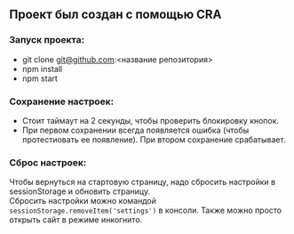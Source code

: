 ## Проект был создан с помощью CRA

### Запуск проекта:

- git clone git@github.com:<название репозитория>
- npm install
- npm start

### Сохранение настроек:

- Стоит таймаут на 2 секунды, чтобы проверить блокировку кнопок.
- При первом сохранении всегда появляется ошибка (чтобы протестиовать ее появление). При втором сохранение срабатывает.

### Сброс настроек:

Чтобы вернуться на стартовую страницу, надо сбросить настройки в sessionStorage и обновить страницу.  
Сбросить настройки можно командой `sessionStorage.removeItem('settings')` в консоли.
Также можно просто открыть сайт в режиме инкогнито.
